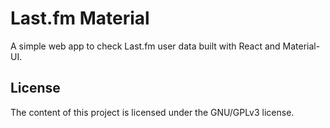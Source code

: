 # Last.fm Material

A simple web app to check Last.fm user data built with React and Material-UI.

## License
The content of this project is licensed under the GNU/GPLv3 license.